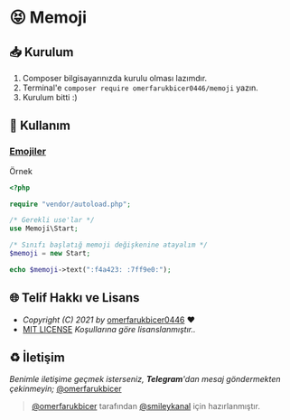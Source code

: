 # 😝 Memoji 

## 📥 Kurulum

1. Composer bilgisayarınızda kurulu olması lazımdır.
2. Terminal'e `composer require omerfarukbicer0446/memoji` yazın.
3. Kurulum bitti :) 

## 📒 Kullanım

### [Emojiler](https://github.com/omerfarukbicer0446/memoji/blob/main/emojis.md)

Örnek
```php
<?php

require "vendor/autoload.php";

/* Gerekli use'lar */
use Memoji\Start;

/* Sınıfı başlatığ memoji değişkenine atayalım */
$memoji = new Start;

echo $memoji->text(":f4a423: :7ff9e0:");
```

## 🌐 Telif Hakkı ve Lisans

* *Copyright (C) 2021 by* [omerfarukbicer0446](https://github.com/omerfarukbicer0446) ❤️️
* [MIT LICENSE](https://github.com/omerfarukbicer0446/memoji/blob/master/LICENSE) *Koşullarına göre lisanslanmıştır..*

## ♻️ İletişim

*Benimle iletişime geçmek isterseniz, **Telegram**'dan mesaj göndermekten çekinmeyin;* [@omerfarukbicer](https://t.me/omerfarukbicer)


> [@omerfarukbicer](https://t.me/omerfarukbicer) tarafından [@smileykanal](https://t.me/smileykanal) için hazırlanmıştır.
